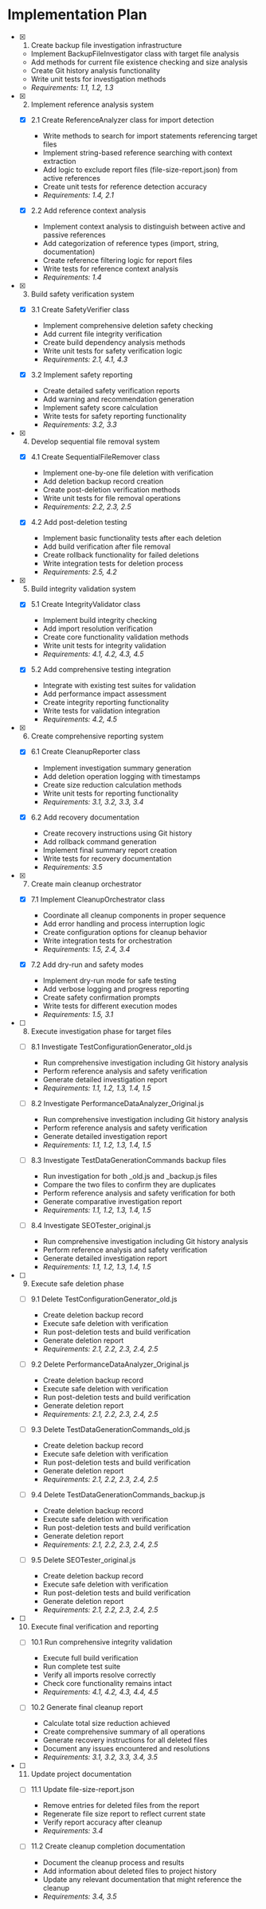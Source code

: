 # Implementation Plan

- [x] 1. Create backup file investigation infrastructure
  - Implement BackupFileInvestigator class with target file analysis
  - Add methods for current file existence checking and size analysis
  - Create Git history analysis functionality
  - Write unit tests for investigation methods
  - _Requirements: 1.1, 1.2, 1.3_

- [x] 2. Implement reference analysis system
  - [x] 2.1 Create ReferenceAnalyzer class for import detection
    - Write methods to search for import statements referencing target files
    - Implement string-based reference searching with context extraction
    - Add logic to exclude report files (file-size-report.json) from active references
    - Create unit tests for reference detection accuracy
    - _Requirements: 1.4, 2.1_

  - [x] 2.2 Add reference context analysis
    - Implement context analysis to distinguish between active and passive references
    - Add categorization of reference types (import, string, documentation)
    - Create reference filtering logic for report files
    - Write tests for reference context analysis
    - _Requirements: 1.4_

- [x] 3. Build safety verification system
  - [x] 3.1 Create SafetyVerifier class
    - Implement comprehensive deletion safety checking
    - Add current file integrity verification
    - Create build dependency analysis methods
    - Write unit tests for safety verification logic
    - _Requirements: 2.1, 4.1, 4.3_

  - [x] 3.2 Implement safety reporting
    - Create detailed safety verification reports
    - Add warning and recommendation generation
    - Implement safety score calculation
    - Write tests for safety reporting functionality
    - _Requirements: 3.2, 3.3_

- [x] 4. Develop sequential file removal system
  - [x] 4.1 Create SequentialFileRemover class
    - Implement one-by-one file deletion with verification
    - Add deletion backup record creation
    - Create post-deletion verification methods
    - Write unit tests for file removal operations
    - _Requirements: 2.2, 2.3, 2.5_

  - [x] 4.2 Add post-deletion testing
    - Implement basic functionality tests after each deletion
    - Add build verification after file removal
    - Create rollback functionality for failed deletions
    - Write integration tests for deletion process
    - _Requirements: 2.5, 4.2_

- [x] 5. Build integrity validation system
  - [x] 5.1 Create IntegrityValidator class
    - Implement build integrity checking
    - Add import resolution verification
    - Create core functionality validation methods
    - Write unit tests for integrity validation
    - _Requirements: 4.1, 4.2, 4.3, 4.5_

  - [x] 5.2 Add comprehensive testing integration
    - Integrate with existing test suites for validation
    - Add performance impact assessment
    - Create integrity reporting functionality
    - Write tests for validation integration
    - _Requirements: 4.2, 4.5_

- [x] 6. Create comprehensive reporting system
  - [x] 6.1 Create CleanupReporter class
    - Implement investigation summary generation
    - Add deletion operation logging with timestamps
    - Create size reduction calculation methods
    - Write unit tests for reporting functionality
    - _Requirements: 3.1, 3.2, 3.3, 3.4_

  - [x] 6.2 Add recovery documentation
    - Create recovery instructions using Git history
    - Add rollback command generation
    - Implement final summary report creation
    - Write tests for recovery documentation
    - _Requirements: 3.5_

- [x] 7. Create main cleanup orchestrator
  - [x] 7.1 Implement CleanupOrchestrator class
    - Coordinate all cleanup components in proper sequence
    - Add error handling and process interruption logic
    - Create configuration options for cleanup behavior
    - Write integration tests for orchestration
    - _Requirements: 1.5, 2.4, 3.4_

  - [x] 7.2 Add dry-run and safety modes
    - Implement dry-run mode for safe testing
    - Add verbose logging and progress reporting
    - Create safety confirmation prompts
    - Write tests for different execution modes
    - _Requirements: 1.5, 3.1_

- [ ] 8. Execute investigation phase for target files
  - [ ] 8.1 Investigate TestConfigurationGenerator_old.js
    - Run comprehensive investigation including Git history analysis
    - Perform reference analysis and safety verification
    - Generate detailed investigation report
    - _Requirements: 1.1, 1.2, 1.3, 1.4, 1.5_

  - [ ] 8.2 Investigate PerformanceDataAnalyzer_Original.js
    - Run comprehensive investigation including Git history analysis
    - Perform reference analysis and safety verification
    - Generate detailed investigation report
    - _Requirements: 1.1, 1.2, 1.3, 1.4, 1.5_

  - [ ] 8.3 Investigate TestDataGenerationCommands backup files
    - Run investigation for both _old.js and _backup.js files
    - Compare the two files to confirm they are duplicates
    - Perform reference analysis and safety verification for both
    - Generate comparative investigation report
    - _Requirements: 1.1, 1.2, 1.3, 1.4, 1.5_

  - [ ] 8.4 Investigate SEOTester_original.js
    - Run comprehensive investigation including Git history analysis
    - Perform reference analysis and safety verification
    - Generate detailed investigation report
    - _Requirements: 1.1, 1.2, 1.3, 1.4, 1.5_

- [ ] 9. Execute safe deletion phase
  - [ ] 9.1 Delete TestConfigurationGenerator_old.js
    - Create deletion backup record
    - Execute safe deletion with verification
    - Run post-deletion tests and build verification
    - Generate deletion report
    - _Requirements: 2.1, 2.2, 2.3, 2.4, 2.5_

  - [ ] 9.2 Delete PerformanceDataAnalyzer_Original.js
    - Create deletion backup record
    - Execute safe deletion with verification
    - Run post-deletion tests and build verification
    - Generate deletion report
    - _Requirements: 2.1, 2.2, 2.3, 2.4, 2.5_

  - [ ] 9.3 Delete TestDataGenerationCommands_old.js
    - Create deletion backup record
    - Execute safe deletion with verification
    - Run post-deletion tests and build verification
    - Generate deletion report
    - _Requirements: 2.1, 2.2, 2.3, 2.4, 2.5_

  - [ ] 9.4 Delete TestDataGenerationCommands_backup.js
    - Create deletion backup record
    - Execute safe deletion with verification
    - Run post-deletion tests and build verification
    - Generate deletion report
    - _Requirements: 2.1, 2.2, 2.3, 2.4, 2.5_

  - [ ] 9.5 Delete SEOTester_original.js
    - Create deletion backup record
    - Execute safe deletion with verification
    - Run post-deletion tests and build verification
    - Generate deletion report
    - _Requirements: 2.1, 2.2, 2.3, 2.4, 2.5_

- [ ] 10. Execute final verification and reporting
  - [ ] 10.1 Run comprehensive integrity validation
    - Execute full build verification
    - Run complete test suite
    - Verify all imports resolve correctly
    - Check core functionality remains intact
    - _Requirements: 4.1, 4.2, 4.3, 4.4, 4.5_

  - [ ] 10.2 Generate final cleanup report
    - Calculate total size reduction achieved
    - Create comprehensive summary of all operations
    - Generate recovery instructions for all deleted files
    - Document any issues encountered and resolutions
    - _Requirements: 3.1, 3.2, 3.3, 3.4, 3.5_

- [ ] 11. Update project documentation
  - [ ] 11.1 Update file-size-report.json
    - Remove entries for deleted files from the report
    - Regenerate file size report to reflect current state
    - Verify report accuracy after cleanup
    - _Requirements: 3.4_

  - [ ] 11.2 Create cleanup completion documentation
    - Document the cleanup process and results
    - Add information about deleted files to project history
    - Update any relevant documentation that might reference the cleanup
    - _Requirements: 3.4, 3.5_